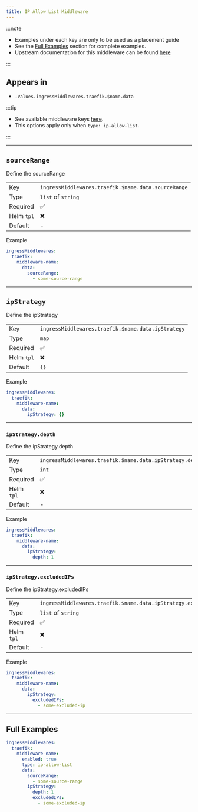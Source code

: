 ```yaml
---
title: IP Allow List Middleware
---
```


:::note

- Examples under each key are only to be used as a placement guide
- See the [Full Examples](/common/middlewares/traefik/ip-allow-list#full-examples) section for complete examples.
- Upstream documentation for this middleware can be found [here](https://doc.traefik.io/traefik/middlewares/http/ipallowlist)

:::

## Appears in

- `.Values.ingressMiddlewares.traefik.$name.data`

:::tip

- See available middleware keys [here](/common/middlewares).
- This options apply only when `type: ip-allow-list`.

:::

---

## `sourceRange`

Define the sourceRange

|            |                                                     |
| ---------- | --------------------------------------------------- |
| Key        | `ingressMiddlewares.traefik.$name.data.sourceRange` |
| Type       | `list` of `string`                                  |
| Required   | ✅                                                   |
| Helm `tpl` | ❌                                                   |
| Default    | -                                                   |

Example

```yaml
ingressMiddlewares:
  traefik:
    middleware-name:
      data:
        sourceRange:
          - some-source-range
```

---

## `ipStrategy`

Define the ipStrategy

|            |                                                    |
| ---------- | -------------------------------------------------- |
| Key        | `ingressMiddlewares.traefik.$name.data.ipStrategy` |
| Type       | `map`                                              |
| Required   | ✅                                                  |
| Helm `tpl` | ❌                                                  |
| Default    | `{}`                                               |

Example

```yaml
ingressMiddlewares:
  traefik:
    middleware-name:
      data:
        ipStrategy: {}
```

---

### `ipStrategy.depth`

Define the ipStrategy.depth

|            |                                                          |
| ---------- | -------------------------------------------------------- |
| Key        | `ingressMiddlewares.traefik.$name.data.ipStrategy.depth` |
| Type       | `int`                                                    |
| Required   | ✅                                                        |
| Helm `tpl` | ❌                                                        |
| Default    | -                                                        |

Example

```yaml
ingressMiddlewares:
  traefik:
    middleware-name:
      data:
        ipStrategy:
          depth: 1
```

---

### `ipStrategy.excludedIPs`

Define the ipStrategy.excludedIPs

|            |                                                                |
| ---------- | -------------------------------------------------------------- |
| Key        | `ingressMiddlewares.traefik.$name.data.ipStrategy.excludedIPs` |
| Type       | `list` of `string`                                             |
| Required   | ✅                                                              |
| Helm `tpl` | ❌                                                              |
| Default    | -                                                              |

Example

```yaml
ingressMiddlewares:
  traefik:
    middleware-name:
      data:
        ipStrategy:
          excludedIPs:
            - some-excluded-ip
```

---

## Full Examples

```yaml
ingressMiddlewares:
  traefik:
    middleware-name:
      enabled: true
      type: ip-allow-list
      data:
        sourceRange:
          - some-source-range
        ipStrategy:
          depth: 1
          excludedIPs:
            - some-excluded-ip
```
